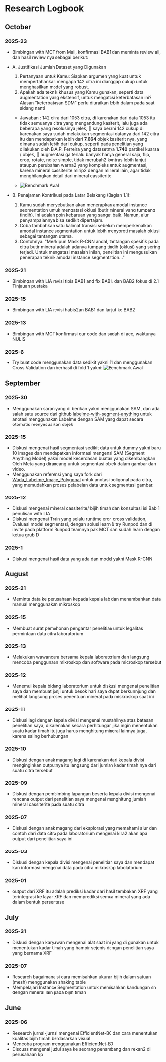 # Research Logbook

## October
### 2025-23
- Bimbingan with MCT from Mail, konfirmasi BAB1 dan meminta review all, dan hasil review nya sebagai berikut:
- A. Justifikasi Jumlah Dataset yang Digunakan
    1. Pertanyaan untuk Kamu: Siapkan argumen yang kuat untuk mempertahankan mengapa 142 citra ini dianggap cukup untuk menghasilkan model yang robust.
    2. Apakah ada teknik khusus yang Kamu gunakan, seperti data augmentation yang ekstensif, untuk mengatasi keterbatasan ini? Alasan "keterbatasan SDM" perlu diuraikan lebih dalam pada saat sidang nanti

    - Jawaban : 142 citra dari 1053 citra, di karenakan dari data 1053 itu tidak semuanya citra yang mengandung kasiterit, lalu juga ada beberapa yang resolusinya jelek, || saya berani 142 cukup di karenakan saya sudah melakukan segmentasi datanya dari 142 citra itu dan mendapatkan lebih dari **7.664** objek kasiterit nya, yang dimana sudah lebih dari cukup, seperti pada penelitian yang dilakukan oleh B.A.P. Ferreira yang datasetnya **1.740** partikel kuarsa / objek, || augmentasi ga terlalu banyak hanya general saja, flip, crop, rotate, noise simple, tidak merubah2 kontras lebih lanjut ataupun perubahan warna2 yang kompleks untuk augmentasi, karena mineral cassiterite mirip2 dengan mineral lain, agar tidak menghilangkan detail dari mineral cassiterite 

    - ![Benchmark Awal](/figure/count-cass.png) 

- B. Penajaman Kontribusi pada Latar Belakang (Bagian 1.1):
    1. Kamu sudah menyebutkan akan menerapkan amodal instance segmentation untuk mengatasi oklusi (butir mineral yang tumpang tindih). Ini adalah poin kebaruan yang sangat baik. Namun, alur penyampaiannya bisa sedikit dipertajam.
    2. Coba tambahkan satu kalimat transisi sebelum memperkenalkan amodal instance segmentation untuk lebih menyoroti masalah oklusi sebagai tantangan utama.
    3. Contohnya: "Meskipun Mask R-CNN andal, tantangan spesifik pada citra butir mineral adalah adanya tumpang tindih (oklusi) yang sering terjadi. Untuk mengatasi masalah inilah, penelitian ini mengusulkan penerapan teknik amodal instance segmentation..."


### 2025-21
- Bimbingan with LIA revisi tipis BAB1 and fix BAB1, dan BAB2 fokus di 2.1 Tinjauan pustaka

### 2025-15
- Bimbingan with LIA revisi habis2an BAB1 dan lanjut ke BAB2

### 2025-13
- Bimbingan with MCT konfirmasi our code dan sudah di acc, waktunya NULIS

### 2025-6
- Try buat code menggunakan data sedikit yakni 11 dan menggunakan Cross Validation dan berhasil di fold 1 yakni: 
![Benchmark Awal](/figure/fold1_curves.png) 

## September

### 2025-30 
- Menggunakan saran yang di berikan yakni menggunakan SAM, dan ada salah satu source dari github [labelme-with-segment-anything](https://github.com/originlake/labelme-with-segment-anything) untuk anotasi menggunakan Labelme dengan SAM yang dapat secara otomatis menyesuaikan objek

### 2025-15 
- Diskusi mengenai hasil segmentasi sedikit data untuk dummy yakni baru 10 images dan mendapatkan informasi mengenai SAM (Segment Anything Model) yakni model kecerdasan buatan yang dikembangkan Oleh Meta yang dirancang untuk segmentasi objek dalam gambar dan video.
- Menggunakan referensi yang saya fork dari [Wada_Labelme_Image_Polygonal](https://github.com/wkentaro/labelme) untuk anotasi poligonal pada citra, yang memudahkan proses pelabelan data untuk segmentasi gambar.

### 2025-12 
- Diskusi mengenai mineral cassiterite/ bijih timah dan konsultasi isi Bab 1 penulisan with LIA
- Diskusi mengenai Train yang selalu runtime eror, cross validation, Evaluasi model segmentasi, dengan solusi learn & try Runpod dan di invite pada platform Runpod teamnya pak MCT dan sudah learn dengan ketua grub D 

### 2025-1 
- Diskusi mengenai hasil data yang ada dan model yakni Mask R-CNN

## August

### 2025-21 
- Meminta data ke perusahaan kepada kepala lab dan menambahkan data manual menggunakan mikroskop

### 2025-15 
- Membuat surat pemohonan pengantar penelitian untuk legalitas permintaan data citra laboratorium

### 2025-13 
- Melakukan wawancara bersama kepala laboratorium dan langsung mencoba penggunaan mikroskop dan software pada microskop tersebut

### 2025-12 
- Menemui kepala bidang laboratorium untuk diskusi mengenai penelitian saya dan membuat janji untuk besok hari saya dapat berkunnjung dan melihat langsung proses penentuan mineral pada miskroskop saat ini

### 2025-11 
- Diskusi lagi dengan kepala divisi mengenai mustahilnya atas batasan penelitian saya, dikarenakan secara perhitungan jika ingin menentukan suatu kadar timah itu juga harus menghitung mineral lainnya juga, karena saling berhubungan

### 2025-10 
- Diskusi dengan anak magang lagi di karenakan dari kepala divisi menginginkan outputnya itu langsung dari jumlah kadar timah nya dari suatu citra tersebut

### 2025-09 
- Diskusi dengan pembimbing lapangan beserta kepala divisi mengenai rencana output dari penelitian saya mengenai menghitung jumlah mineral cassiterite pada suatu citra 

### 2025-07 
- Diskusi dengan anak magang dari eksplorasi yang memahami alur dan contoh dari data citra pada laboratorium mengenai kira2 akan apa output dari penelitian saya ini

### 2025-03 
- Diskusi dengan kepala divisi mengenai penelitian saya dan mendapat kan informasi mengenai data pada citra mikroskop labolatorium

### 2025-01 
- output dari XRF itu adalah prediksi kadar dari hasil tembakan XRF yang terintegrasi ke layar XRF dan memprediksi semua mineral yang ada dalam bentuk persentase

## July

### 2025-31 
- Diskusi dengan karyawan mengenai alat saat ini yang di gunakan untuk menentukan kadar timah yang hampir sejenis dengan penelitian saya yang bernama XRF 


### 2025-07 
- Research bagaimana si cara memisahkan ukuran bijih dalam satuan (mesh) menggunakan shaking table
- Mempelajari Instance Segmentation untuk memisahkan kandungan sn dengan mineral lain pada bijih timah


## June

### 2025-06 
- Research jurnal-jurnal mengenai EfficientNet-B0 dan cara menentukan kualitas bijih timah berdasarkan visual
- Mencoba program menggunakan EfficientNet-B0 
- Discuss mengenai judul saya ke seorang penambang dan rekan2 di perusahaan kp